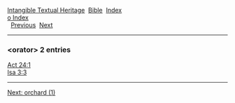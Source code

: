 [Intangible Textual Heritage](../../index)  [Bible](../index) 
[Index](index)   
[o Index](_o_)  
  [Previous](c08071)  [Next](c08073) 

------------------------------------------------------------------------

### &lt;orator&gt; 2 entries

[Act 24:1](../kjv/act024.htm#001)  
[Isa 3:3](../kjv/isa003.htm#003)  

------------------------------------------------------------------------

[Next: orchard (1)](c08073)
